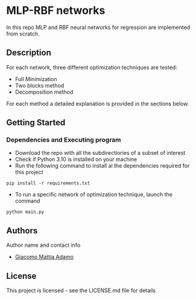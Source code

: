 # MLP-RBF networks
In this repo MLP and RBF neural networks for regression are implemented from scratch.

## Description

For each network, three different optimization techniques are tested:
 - Full Minimization
 - Two blocks method
 - Decomposition method

For each method a detailed explanation is provided in the sections below.

## Getting Started

### Dependencies and Executing program

 - Download the repo with all the subdirectiories of a subset of interest
 - Check if Python 3.10 is installed on your machine 
 - Run the following command to install al the dependencies required for this project
```
pip install -r requirements.txt
```
- To run a specific network of optimization technique, launch the command
```
python main.py
```

## Authors

Author name and contact info

- [Giacomo Mattia Adamo](www.linkedin.com/in/giacomo-mattia-adamo-b36a831ba)

## License

This project is licensed - see the LICENSE.md file for details
